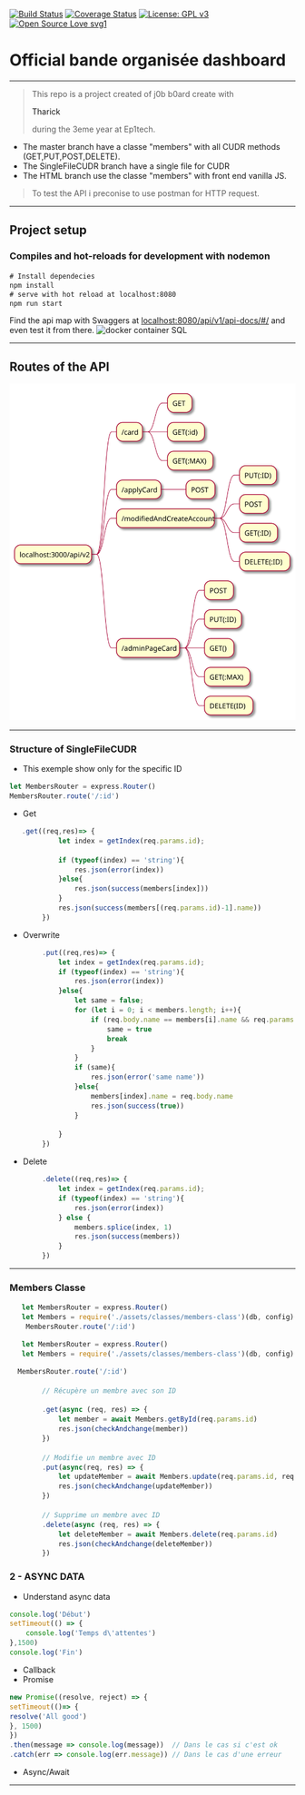 [![Build Status](http://img.shields.io/travis/badges/badgerbadgerbadger.svg?style=flat-square)](https://travis-ci.org/badges/badgerbadgerbadger)
[![Coverage Status](http://img.shields.io/coveralls/badges/badgerbadgerbadger.svg?style=flat-square)](https://coveralls.io/r/badges/badgerbadgerbadger)
[![License: GPL v3](https://img.shields.io/badge/License-GPLv3-blue.svg)](https://www.gnu.org/licenses/gpl-3.0)
[![Open Source Love svg1](https://badges.frapsoft.com/os/v1/open-source.svg?v=103)](https://github.com/ellerbrock/open-source-badges/)


# Official bande organisée dashboard


---

> This repo is a project created of j0b b0ard create with <a src="https://github.com/TharickABDUL"><p>Tharick</p></a> during the 3eme year at Ep1tech.


- The master branch have a classe "members" with all CUDR methods (GET,PUT,POST,DELETE). 
- The SingleFileCUDR branch have a single file for CUDR
- The HTML branch use the classe "members" with front end vanilla JS.

> To test the API i preconise to use postman for HTTP request.

---

## Project setup


### Compiles and hot-reloads for development with nodemon

```
# Install dependecies
npm install
# serve with hot reload at localhost:8080
npm run start
```

Find the api map with Swaggers at <localhost:8080/api/v1/api-docs/#/> 
and even test it from there.
<a><img src="https://i.imgur.com/vwcT4f5.png" title="c++ app made in qt" alt="docker container SQL"></a>



---

## Routes of the API

![Alt text](route.svg "routes api")

---


### Structure of SingleFileCUDR


- This exemple show only for the specific ID


```js
let MembersRouter = express.Router()
MembersRouter.route('/:id')
```

- Get
```js
   .get((req,res)=> {
            let index = getIndex(req.params.id);

            if (typeof(index) == 'string'){
                res.json(error(index))
            }else{
                res.json(success(members[index]))
            }
            res.json(success(members[(req.params.id)-1].name))
        })
```


- Overwrite
```js
        .put((req,res)=> {
            let index = getIndex(req.params.id);
            if (typeof(index) == 'string'){
                res.json(error(index))
            }else{
                let same = false;
                for (let i = 0; i < members.length; i++){
                    if (req.body.name == members[i].name && req.params.id != members[i].id){
                        same = true
                        break
                    }
                }
                if (same){
                    res.json(error('same name'))
                }else{
                    members[index].name = req.body.name
                    res.json(success(true))
                }

            }
        })
```


- Delete
```js
        .delete((req,res)=> {
            let index = getIndex(req.params.id);
            if (typeof(index) == 'string'){
                res.json(error(index))
            } else {
                members.splice(index, 1)
                res.json(success(members))
            }
        })
```

---

### Members Classe




```js
   let MembersRouter = express.Router()
   let Members = require('./assets/classes/members-class')(db, config)
    MembersRouter.route('/:id')

```


```js
   let MembersRouter = express.Router()
   let Members = require('./assets/classes/members-class')(db, config)

```

```js
  MembersRouter.route('/:id')

        // Récupère un membre avec son ID

        .get(async (req, res) => {
            let member = await Members.getById(req.params.id)
            res.json(checkAndchange(member))
        })

        // Modifie un membre avec ID
        .put(async(req, res) => {
            let updateMember = await Members.update(req.params.id, req.body.name)
            res.json(checkAndchange(updateMember))
        })

        // Supprime un membre avec ID
        .delete(async (req, res) => {
            let deleteMember = await Members.delete(req.params.id)
            res.json(checkAndchange(deleteMember))
        })

```


### 2 - ASYNC DATA

- Understand async data

```js
console.log('Début')
setTimeout(() => {
    console.log('Temps d\'attentes')
},1500)
console.log('Fin')

```
- Callback
- Promise 

```js
new Promise((resolve, reject) => {
setTimeout(()=> {
resolve('All good')
}, 1500)
})
.then(message => console.log(message))  // Dans le cas si c'est ok
.catch(err => console.log(err.message)) // Dans le cas d'une erreur
```


- Async/Await

---
